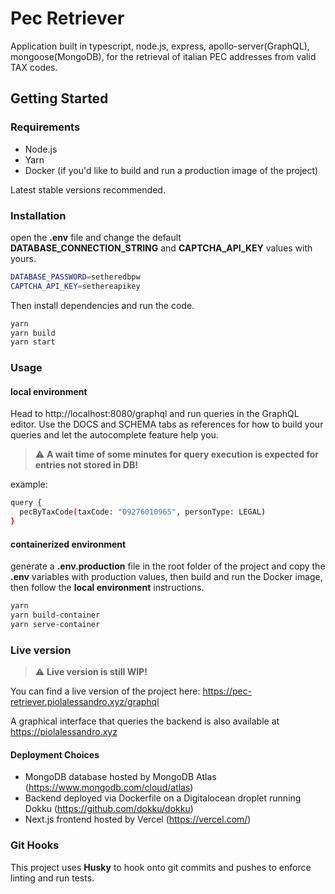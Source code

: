 # Pec Retriever

Application built in typescript, node.js, express, apollo-server(GraphQL), mongoose(MongoDB), for the retrieval of italian PEC addresses from valid TAX codes.

## Getting Started

### Requirements

- Node.js
- Yarn
- Docker (if you'd like to build and run a production image of the project)

Latest stable versions recommended.

### Installation

open the **.env** file and change the default **DATABASE_CONNECTION_STRING** and **CAPTCHA_API_KEY** values with yours.

```bash
DATABASE_PASSWORD=setheredbpw
CAPTCHA_API_KEY=sethereapikey
```

Then install dependencies and run the code.

```bash
yarn
yarn build
yarn start
```

### Usage

#### local environment

Head to http://localhost:8080/graphql and run queries in the GraphQL editor.
Use the DOCS and SCHEMA tabs as references for how to build your queries and let the autocomplete feature help you.

> :warning: **A wait time of some minutes for query execution is expected for entries not stored in DB!**

example:
```bash
query {
  pecByTaxCode(taxCode: "09276010965", personType: LEGAL)
}
```

#### containerized environment

generate a **.env.production** file in the root folder of the project and copy the **.env** variables with production values,
then build and run the Docker image, then follow the **local environment** instructions.

```bash
yarn
yarn build-container
yarn serve-container
```

### Live version

> :warning: **Live version is still WIP!**

You can find a live version of the project here: https://pec-retriever.piolalessandro.xyz/graphql

A graphical interface that queries the backend is also available at https://piolalessandro.xyz

#### Deployment Choices

- MongoDB database hosted by MongoDB Atlas (https://www.mongodb.com/cloud/atlas)
- Backend deployed via Dockerfile on a Digitalocean droplet running Dokku (https://github.com/dokku/dokku)
- Next.js frontend hosted by Vercel (https://vercel.com/)

### Git Hooks

This project uses **Husky** to hook onto git commits and pushes to enforce linting and run tests.

